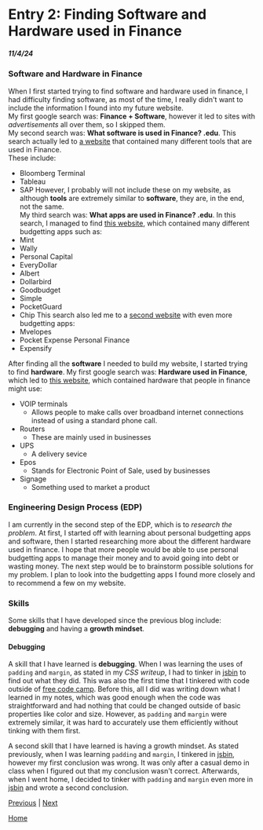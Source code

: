 # Entry 2: Finding Software and Hardware used in Finance
##### 11/4/24

### Software and Hardware in Finance
When I first started trying to find software and hardware used in finance, I had difficulty finding software, as most of the time, I really didn't want to include the information I found into my future website.  
My first google search was: **Finance + Software**, however it led to sites with _advertisements_ all over them, so I skipped them.  
My second search was: **What software is used in Finance? .edu**. This search actually led to [a website](https://online.sbu.edu/news/finance-tools) that contained many different tools that are used in Finance.   
These include:
* Bloomberg Terminal
* Tableau
* SAP
However, I probably will not include these on my website, as although **tools** are extremely similar to **software**, they are, in the end, not the same.  
My third search was: **What apps are used in Finance? .edu**. In this search, I managed to find [this website](https://post.edu/blog/10-best-budgeting-apps-for-college-students/), which
contained many different budgetting apps such as:
* Mint
* Wally
* Personal Capital
* EveryDollar
* Albert
* Dollarbird
* Goodbudget
* Simple
* PocketGuard
* Chip
This search also led me to a [second website](https://researchguides.austincc.edu/c.php?g=327686&p=5246378) with even more budgetting apps:
* Mvelopes
* Pocket Expense Personal Finance
* Expensify
  
After finding all the **software** I needed to build my website, I started trying to find **hardware**.
My first google search was: **Hardware used in Finance**, which led to [this website](https://www.tradefinanceglobal.com/finance-products/technology-finance-hardware-software/), which contained hardware that people in finance might use:
* VOIP terminals
  * Allows people to make calls over broadband internet connections instead of using a standard phone call.
* Routers
  * These are mainly used in businesses
* UPS
  * A delivery sevice
* Epos
  * Stands for Electronic Point of Sale, used by businesses
* Signage
  * Something used to market a product

### Engineering Design Process (EDP)
I am currently in the second step of the EDP, which is to _research the problem_. At first, I started off with learning about personal budgetting apps and software, then I started researching more about the different hardware used in finance. I hope that more people would be able to use personal budgetting apps to manage their money and to avoid going into debt or wasting money. The next step would be to brainstorm possible solutions for my problem. I plan to look into the budgetting apps I found more closely and to recommend a few on my website.

### Skills
Some skills that I have developed since the previous blog include: **debugging** and having a **growth mindset**.
#### Debugging
A skill that I have learned is **debugging**. When I was learning the uses of `padding` and `margin`, as stated in my _CSS writeup_, I had to tinker in [jsbin](https://jsbin.com/?html,output) to find out what they did. This was also the first time that I tinkered with code outside of [free code camp](https://www.freecodecamp.org/). Before this, all I did was writing down what I learned in my notes, which was good enough when the code was straightforward and had nothing that could be changed outside of basic properties like color and size. However, as `padding` and `margin` were extremely similar, it was hard to accurately use them efficiently without tinking with them first.

A second skill that I have learned is having a growth mindset. As stated previously, when I was learning `padding` and `margin`, I tinkered in [jsbin](https://jsbin.com/?html,output), however my first conclusion was wrong. It was only after a casual demo in class when I figured out that my conclusion wasn't correct. Afterwards, when I went home, I decided to tinker with `padding` and `margin` even more in [jsbin](https://jsbin.com/?html,output) and wrote a second conclusion.



[Previous](entry01.md) | [Next](entry03.md)

[Home](../README.md)
